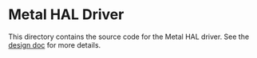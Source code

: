 # Metal HAL Driver

This directory contains the source code for the Metal HAL driver. See the
[design doc](https://google.github.io/iree/design-docs/metal-hal-driver)
for more details.
